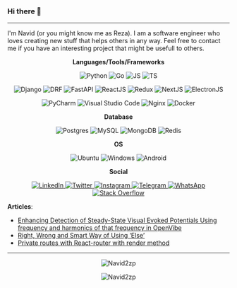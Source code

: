 ### Hi there 👋
---

I'm Navid (or you might know me as Reza). I am a software engineer who loves creating new stuff that helps others in any way. Feel free to contact me if you have an interesting project that might be usefull to others.


**<p align="center">Languages/Tools/Frameworks</p>**

<p align="center">
 <img alt="Python" src="https://img.shields.io/badge/python-3670A0?style=flat&logo=python&logoColor=ffdd54" />
 <img alt="Go" src="https://img.shields.io/badge/go-%2300ADD8.svg?style=flat&logo=go&logoColor=white" />
 <img alt="JS" src="https://img.shields.io/badge/javascript-%23323330.svg?style=flat&logo=javascript&logoColor=%23F7DF1E" />
 <img alt="TS" src="https://img.shields.io/badge/typescript-%23007ACC.svg?style=flat&logo=typescript&logoColor=white" />
</p>

<p align="center">
 <img alt="Django" src="https://img.shields.io/badge/django-%23092E20.svg?style=flat&logo=django&logoColor=white" />
 <img alt="DRF" src="https://img.shields.io/badge/DJANGO-REST-ff1709?style=flat&logo=django&logoColor=white&color=ff1709&labelColor=gray" />
 <img alt="FastAPI" src="https://img.shields.io/badge/FastAPI-005571?style=flat&logo=fastapi" />
 <img alt="ReactJS" src="https://img.shields.io/badge/react-%2320232a.svg?style=flat&logo=react&logoColor=%2361DAFB" />
 <img alt="Redux" src="https://img.shields.io/badge/redux-%23593d88.svg?style=flat&logo=redux&logoColor=white" />
 <img alt="NextJS" src="https://img.shields.io/badge/Next-black?style=flat&logo=next.js&logoColor=white" />
 <img alt="ElectronJS" src="https://img.shields.io/badge/Electron-191970?style=flat&logo=Electron&logoColor=white" />
</p>

<p align="center">
 <img alt="PyCharm" src="https://img.shields.io/badge/pycharm-143?style=flat&logo=pycharm&logoColor=black&color=black&labelColor=green" />
 <img alt="Visual Studio Code" src="https://img.shields.io/badge/Visual%20Studio%20Code-0078d7.svg?style=flat&logo=visual-studio-code&logoColor=white" />
 <img alt="Nginx" src="https://img.shields.io/badge/nginx-%23009639.svg?style=flat&logo=nginx&logoColor=white" />
 <img alt="Docker" src="https://img.shields.io/badge/docker-%230db7ed.svg?style=flat&logo=docker&logoColor=white" />
</p>


**<p align="center">Database</p>**

<p align="center">
 <img alt="Postgres" src="https://img.shields.io/badge/postgres-%23316192.svg?style=flat&logo=postgresql&logoColor=white" />
 <img alt="MySQL" src="https://img.shields.io/badge/mysql-%2300f.svg?style=flat&logo=mysql&logoColor=white" />
 <img alt="MongoDB" src="https://img.shields.io/badge/MongoDB-%234ea94b.svg?style=flat&logo=mongodb&logoColor=white" />
 <img alt="Redis" src="https://img.shields.io/badge/redis-%23DD0031.svg?style=flat&logo=redis&logoColor=white" />
</p>


**<p align="center">OS</p>**

<p align="center">
 <img alt="Ubuntu" src="https://img.shields.io/badge/Ubuntu-E95420?style=flat&logo=ubuntu&logoColor=white" />
 <img alt="Windows" src="https://img.shields.io/badge/Windows-0078D6?style=flat&logo=windows&logoColor=white" />
 <img alt="Android" src="https://img.shields.io/badge/Android-3DDC84?style=flat&logo=android&logoColor=white" />
</p>

**<p align="center">Social</p>**

<p align="center">
 <a href="https://www.linkedin.com/in/navid2zp/">
   <img alt="LinkedIn" src="https://img.shields.io/badge/linkedin-%230077B5.svg?style=flat&logo=linkedin&logoColor=white" />
 </a>
 <a href="https://twitter.com/Navid2zp">
   <img alt="Twitter" src="https://img.shields.io/badge/Navid2zp-%231DA1F2.svg?style=flat&logo=Twitter&logoColor=white" />
 </a>
 <a href="https://www.instagram.com/navid2zp/">
   <img alt="Instagram" src="https://img.shields.io/badge/navid2zp-%23E4405F.svg?style=flat&logo=Instagram&logoColor=white" />
 </a>
 <a href="https://t.me/Navid2zp">
   <img alt="Telegram" src="https://img.shields.io/badge/Telegram-2CA5E0?style=flat&logo=telegram&logoColor=white" />
 </a>
 <a href="https://api.whatsapp.com/send?phone=00989351120165/">
   <img alt="WhatsApp" src="https://img.shields.io/badge/WhatsApp-25D366?style=flat&logo=whatsapp&logoColor=white" />
 </a>
 <a href="https://stackoverflow.com/users/8069748/navid-zarepak/">
   <img alt="Stack Overflow	" src="https://img.shields.io/badge/-Stackoverflow-FE7A16?style=flat&logo=stack-overflow&logoColor=white" />
 </a>
</p>

  
**Articles**:

- [Enhancing Detection of Steady-State Visual Evoked Potentials Using frequency and harmonics of that frequency in OpenVibe](https://www.sciencedirect.com/science/article/pii/S2667099221000220)
- [Right, Wrong and Smart Way of Using ‘Else’](https://medium.com/swlh/right-and-wrong-times-to-use-else-e61eb7b6b04c)
- [Private routes with React-router with render method](https://navid2zp.medium.com/private-routes-with-react-router-while-using-the-render-method-77534c11fa25)
 
---

<p align="center"> <img src="https://github-readme-stats-lilac-zeta.vercel.app/api/top-langs/?username=navid2zp&layout=compact&theme=dark&hide=html,css" alt="Navid2zp" /> </p>
<p align="center"> <img src="https://komarev.com/ghpvc/?username=Navid2zp&color=grey" alt="Navid2zp" /> </p>

